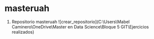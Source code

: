 # masteruah

1.	Repositorio masteruah 
![crear_repositorio](C:\Users\Mabel Caminero\OneDrive\Master en Data Science\Bloque 5 GIT\Ejercicios realizados)
